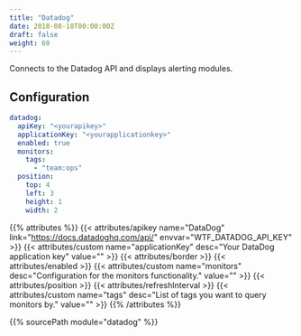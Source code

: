 ```yaml
---
title: "Datadog"
date: 2018-08-18T00:00:00Z
draft: false
weight: 60
---
```


Connects to the Datadog API and displays alerting modules.

## Configuration

```yaml
datadog:
  apiKey: "<yourapikey>"
  applicationKey: "<yourapplicationkey>"
  enabled: true
  monitors:
    tags:
      - "team:ops"
  position:
    top: 4
    left: 3
    height: 1
    width: 2
```

{{% attributes %}}
  {{< attributes/apikey name="DataDog" link="https://docs.datadoghq.com/api/" envvar="WTF_DATADOG_API_KEY" >}}
  {{< attributes/custom name="applicationKey" desc="Your DataDog application key" value="" >}}
  {{< attributes/border >}}
  {{< attributes/enabled >}}
  {{< attributes/custom name="monitors" desc="Configuration for the monitors functionality." value="" >}}
  {{< attributes/position >}}
  {{< attributes/refreshInterval >}}
  {{< attributes/custom name="tags" desc="List of tags you want to query monitors by." value="" >}}
{{% /attributes %}}

{{% sourcePath module="datadog" %}}
